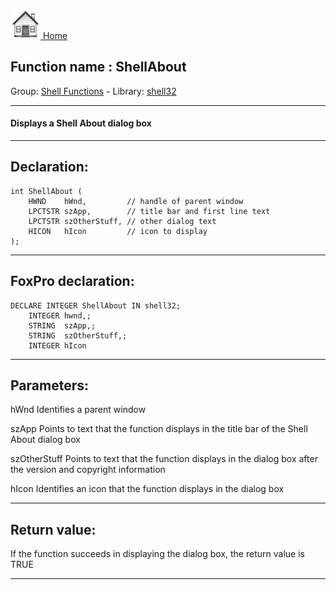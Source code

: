 [<img src="../../images/home.png"> Home ](https://github.com/VFPX/Win32API)  

## Function name : ShellAbout
Group: [Shell Functions](../../functions_group.md#Shell_Functions)  -  Library: [shell32](../../libraries.md#shell32)  
***  


#### Displays a Shell About dialog box
***  


## Declaration:
```foxpro  
int ShellAbout (
	HWND    hWnd,         // handle of parent window
	LPCTSTR szApp,        // title bar and first line text
	LPCTSTR szOtherStuff, // other dialog text
	HICON   hIcon         // icon to display
);  
```  
***  


## FoxPro declaration:
```foxpro  
DECLARE INTEGER ShellAbout IN shell32;
	INTEGER hwnd,;
	STRING  szApp,;
	STRING  szOtherStuff,;
	INTEGER hIcon  
```  
***  


## Parameters:
hWnd
Identifies a parent window

szApp
Points to text that the function displays in the title bar of the Shell About dialog box

szOtherStuff
Points to text that the function displays in the dialog box after the version and copyright information

hIcon
Identifies an icon that the function displays in the dialog box  
***  


## Return value:
If the function succeeds in displaying the dialog box, the return value is TRUE  
***  

